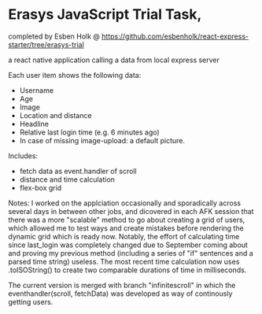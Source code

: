 # Erasys JavaScript Trial Task,
completed by Esben Holk @ https://github.com/esbenholk/react-express-starter/tree/erasys-trial

a react native application calling a data from local express server

Each user item shows the following data:

- Username 
- Age
- Image
- Location and distance
- Headline
- Relative last login time (e.g. 6 minutes ago)
- In case of missing image-upload: a default picture. 


Includes:

- fetch data as event.handler of scroll
- distance and time calculation
- flex-box grid


Notes: 
I worked on the applciation occasionally and sporadically across several days in between other jobs, and dicovered in each AFK session that there was a more "scalable" method to go about creating a grid of users, which allowed me to test ways and create mistakes before rendering the dynamic grid which is ready now. Notably, the effort of calculating time since last_login was completely changed due to September coming about and proving my previous method (including a series of "if" sentences and a parsed time string) useless. The most recent time calculation now uses .toISOString() to create two comparable durations of time in milliseconds. 

The current version is merged with branch "infinitescroll" in which the eventhandler(scroll, fetchData) was developed as way of continously getting users. 



